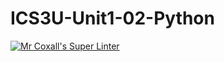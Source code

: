 # ICS3U-Unit1-02-Python

[![Mr Coxall's Super Linter](https://github.com/maliksalem1/ICS3U-Unit1-02-Python/workflows/Mr%20Coxall's%20Super%20Linter/badge.svg)](https://github.com/maliksalem1/ICS3U-Unit1-02-Python/actions/)
